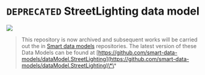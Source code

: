 # `DEPRECATED` StreetLighting data model

![](https://nexus.lab.fiware.org/static/badges/statuses/deprecated.svg)

> This repository is now archived and subsequent works will be carried out the
> in [Smart data models](https://github.com/smart-data-models) repositories. The
> latest version of these Data Models can be found at
> [https://github.com/smart-data-models/dataModel.StreetLighting](https://github.com/smart-data-models/dataModel.StreetLighting)\*\*
